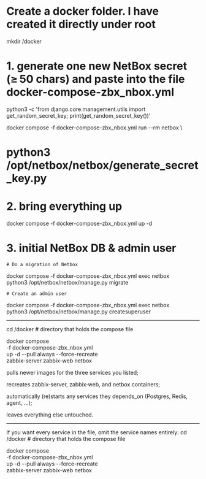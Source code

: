 # Create a docker folder. I have created it directly under root 
mkdir /docker

# 1. generate one new NetBox secret (≥ 50 chars) and paste into the file docker-compose-zbx_nbox.yml
python3 -c 'from django.core.management.utils import get_random_secret_key; print(get_random_secret_key())'

docker compose -f docker-compose-zbx_nbox.yml run --rm netbox \
#  python3 /opt/netbox/netbox/generate_secret_key.py

# 2. bring everything up
docker compose -f docker-compose-zbx_nbox.yml up -d

# 3. initial NetBox DB & admin user
    # Do a migration of Netbox
docker compose -f docker-compose-zbx_nbox.yml exec netbox \
  python3 /opt/netbox/netbox/manage.py migrate

    # Create an admin user
docker compose -f docker-compose-zbx_nbox.yml exec netbox \
  python3 /opt/netbox/netbox/manage.py createsuperuser


--------------------------------------------------------------------------------------


cd /docker               # directory that holds the compose file

docker compose \
  -f docker-compose-zbx_nbox.yml \
  up -d --pull always --force-recreate \
  zabbix-server zabbix-web netbox


pulls newer images for the three services you listed;

recreates zabbix‑server, zabbix‑web, and netbox containers;

automatically (re)starts any services they depends_on (Postgres, Redis, agent, …);

leaves everything else untouched.

--------------------------------------------------------------------------------------

If you want every service in the file, omit the service names entirely:
cd /docker               # directory that holds the compose file

docker compose \
  -f docker-compose-zbx_nbox.yml \
  up -d --pull always --force-recreate \
  zabbix-server zabbix-web netbox
